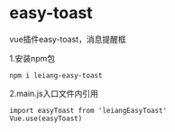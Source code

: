 # easy-toast
vue插件easy-toast，消息提醒框

1.安装npm包
```
npm i leiang-easy-toast
```

2.main.js入口文件内引用
```
import easyToast from 'leiangEasyToast'
Vue.use(easyToast)
```
